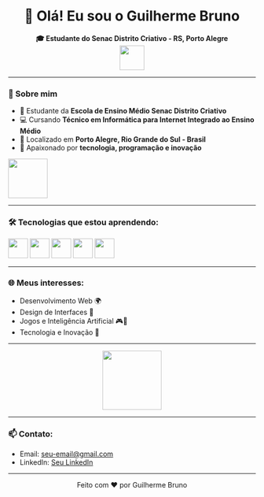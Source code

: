 <h1 align="center">👋 Olá! Eu sou o Guilherme Bruno</h1>

<p align="center">
  <b>🎓 Estudante do Senac Distrito Criativo - RS, Porto Alegre</b><br>
  <img src="https://estado.rs.gov.br/upload/recortes/201707/20075647_1210628_GDO.jpg" height="50px"> 
</p>

---

### 🚀 Sobre mim
- 🎯 Estudante da **Escola de Ensino Médio Senac Distrito Criativo**
- 💻 Cursando **Técnico em Informática para Internet Integrado ao Ensino Médio**
- 📍 Localizado em **Porto Alegre, Rio Grande do Sul - Brasil**
- 🚀 Apaixonado por **tecnologia, programação e inovação**

<p>
  <img src="https://upload.wikimedia.org/wikipedia/commons/thumb/8/86/Senac_logo.svg/1200px-Senac_logo.svg.png" height="80px">
</p>

---

### 🛠️ Tecnologias que estou aprendendo:
<img src="https://cdn.jsdelivr.net/gh/devicons/devicon/icons/html5/html5-original.svg" height="40px"/> 
<img src="https://cdn.jsdelivr.net/gh/devicons/devicon/icons/css3/css3-original.svg" height="40px"/> 
<img src="https://cdn.jsdelivr.net/gh/devicons/devicon/icons/javascript/javascript-original.svg" height="40px"/> 
<img src="https://cdn.jsdelivr.net/gh/devicons/devicon/icons/python/python-original.svg" height="40px"/> 
<img src="https://cdn.jsdelivr.net/gh/devicons/devicon/icons/mysql/mysql-original.svg" height="40px"/> 

---

### 🌐 Meus interesses:
- Desenvolvimento Web 🌍
- Design de Interfaces 🎨
- Jogos e Inteligência Artificial 🎮🤖
- Tecnologia e Inovação 🚀

---

<p align="center">
  <img src="https://miro.medium.com/v2/resize:fit:5120/1*l4xICbIIYlz1OTymWCoUTw.jpeg" height="120px">
</p>

---

### 📫 Contato:
- Email: [seu-email@gmail.com](mailto:seu-email@gmail.com)
- LinkedIn: [Seu LinkedIn](https://www.linkedin.com)

---

<p align="center">
 Feito com ❤️ por Guilherme Bruno
</p>
